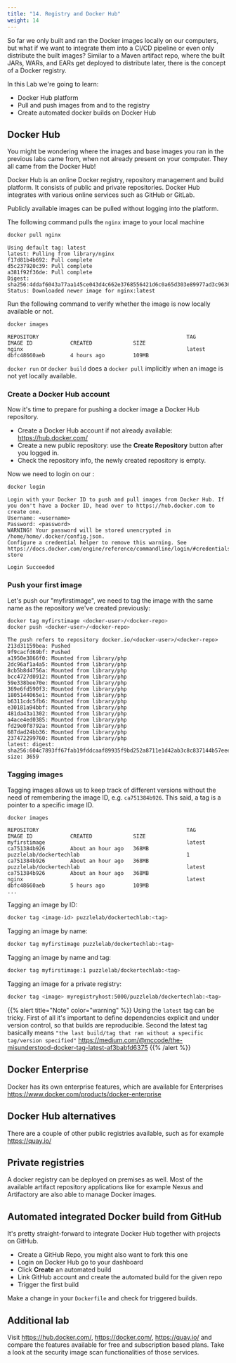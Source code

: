 ```yaml
---
title: "14. Registry and Docker Hub"
weight: 14
---
```


So far we only built and ran the Docker images locally on our computers, but what if we want to integrate them into a CI/CD pipeline or even only distribute the built images?
Similar to a Maven artifact repo, where the built JARs, WARs, and EARs get deployed to distribute later, there is the concept of a Docker registry.

In this Lab we're going to learn:
* Docker Hub platform
* Pull and push images from and to the registry
* Create automated docker builds on Docker Hub

## Docker Hub

You might be wondering where the images and base images you ran in the previous labs came from, when not already present on your computer. They all came from the Docker Hub!

Docker Hub is an online Docker registry, repository management and build platform. It consists of public and private repositories. Docker Hub integrates with various online services such as GitHub or GitLab.

Publicly available images can be pulled without logging into the platform.

The following command pulls the `nginx` image to your local machine

```bash
docker pull nginx
```

```
Using default tag: latest
latest: Pulling from library/nginx
f17d81b4b692: Pull complete 
d5c237920c39: Pull complete 
a381f92f36de: Pull complete 
Digest: sha256:4ddaf6043a77aa145ce043d4c662e3768556421d6c0a65d303e89977ad3c9636
Status: Downloaded newer image for nginx:latest
```

Run the following command to verify whether the image is now locally available or not.

```bash
docker images
```

```
REPOSITORY                                               TAG                 IMAGE ID            CREATED             SIZE
nginx                                                    latest              dbfc48660aeb        4 hours ago         109MB
```

`docker run` or `docker build` does a `docker pull` implicitly when an image is not yet locally available.

### Create a Docker Hub account

Now it's time to prepare for pushing a docker image a Docker Hub repository. 

* Create a Docker Hub account if not already available: <https://hub.docker.com/>
* Create a new public repository: use the **Create Repository** button after you logged in.
* Check the repository info, the newly created repository is empty.

Now we need to login on our :

```bash
docker login
```

```
Login with your Docker ID to push and pull images from Docker Hub. If you don't have a Docker ID, head over to https://hub.docker.com to create one.
Username: <username>
Password: <password>
WARNING! Your password will be stored unencrypted in /home/home/.docker/config.json.
Configure a credential helper to remove this warning. See
https://docs.docker.com/engine/reference/commandline/login/#credentials-store

Login Succeeded
```

### Push your first image

Let's push our "myfirstimage", we need to tag the image with the same name as the repository we've created previously:

```bash
docker tag myfirstimage <docker-user>/<docker-repo>
docker push <docker-user>/<docker-repo>
```

```
The push refers to repository docker.io/<docker-user>/<docker-repo>
213d31159bea: Pushed 
9f9cacfd69bf: Pushed 
a1950e3866f0: Mounted from library/php 
2dc96af1a4a5: Mounted from library/php 
8cb5b8d4756a: Mounted from library/php 
bcc4727d0912: Mounted from library/php 
59e338bee70e: Mounted from library/php 
369e6fd590f3: Mounted from library/php 
1805144065e1: Mounted from library/php 
b6311cdc5fb6: Mounted from library/php 
e30181a94bbf: Mounted from library/php 
481da43a1302: Mounted from library/php 
a4ace4ed0385: Mounted from library/php 
fd29e0f8792a: Mounted from library/php 
687dad24bb36: Mounted from library/php 
237472299760: Mounted from library/php 
latest: digest: sha256:604c7893ff67fab19fddcaaf89935f9bd252a8711e1d42ab3c8c837144b57eee size: 3659
```

### Tagging images

Tagging images allows us to keep track of different versions without the need of remembering the image ID, e.g. `ca751384b926`.
This said, a tag is a pointer to a specific image ID.

```bash
docker images
```

```
REPOSITORY                                               TAG                 IMAGE ID            CREATED             SIZE
myfirstimage                                             latest              ca751384b926        About an hour ago   368MB
puzzlelab/dockertechlab                                  1                   ca751384b926        About an hour ago   368MB
puzzlelab/dockertechlab                                  latest              ca751384b926        About an hour ago   368MB
nginx                                                    latest              dbfc48660aeb        5 hours ago         109MB
...
```

Tagging an image by ID:

```bash
docker tag <image-id> puzzlelab/dockertechlab:<tag>
```

Tagging an image by name:

```bash
docker tag myfirstimage puzzlelab/dockertechlab:<tag>
```

Tagging an image by name and tag:

```bash
docker tag myfirstimage:1 puzzlelab/dockertechlab:<tag>
```

Tagging an image for a private registry:

```bash
docker tag <image> myregistryhost:5000/puzzlelab/dockertechlab:<tag>
```

{{% alert title="Note" color="warning" %}}
Using the `latest` tag can be tricky. First of all it's important to define dependencies explicit and under version control, so that builds are reproducible. Second the latest tag basically means `"the last build/tag that ran without a specific tag/version specified"` https://medium.com/@mccode/the-misunderstood-docker-tag-latest-af3babfd6375
{{% /alert %}}


## Docker Enterprise 

Docker has its own enterprise features, which are available for Enterprises https://www.docker.com/products/docker-enterprise

## Docker Hub alternatives 

There are a couple of other public registries available, such as for example https://quay.io/

## Private registries

A docker registry can be deployed on premises as well. Most of the available artifact repository applications like for example Nexus and Artifactory are also able to manage Docker images. 

## Automated integrated Docker build from GitHub

It's pretty straight-forward to integrate Docker Hub together with projects on GitHub.

* Create a GitHub Repo, you might also want to fork this one
* Login on Docker Hub go to your dashboard
* Click **Create** an automated build
* Link GitHub account and create the automated build for the given repo
* Trigger the first build

Make a change in your `Dockerfile` and check for triggered builds.

## Additional lab

Visit <https://hub.docker.com/>, <https://docker.com/>, <https://quay.io/> and compare the features available for free and subscription based plans.
Take a look at the security image scan functionalities of those services.